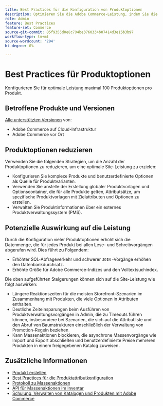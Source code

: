 ```yaml
---
title: Best Practices für die Konfiguration von Produktoptionen
description: Optimieren Sie die Adobe Commerce-Leistung, indem Sie die Anzahl der Produktoptionen einschränken.
role: Admin
feature: Best Practices
feature-set: Commerce
source-git-commit: 85f9355d0e8c704be3760334b07414d3e15b3b97
workflow-type: tm+mt
source-wordcount: '294'
ht-degree: 0%

---
```



# Best Practices für Produktoptionen

Konfigurieren Sie für optimale Leistung maximal 100 Produktoptionen pro Produkt.

## Betroffene Produkte und Versionen

[Alle unterstützten Versionen](../../../release/versions.md) von:

- Adobe Commerce auf Cloud-Infrastruktur
- Adobe Commerce vor Ort

## Produktoptionen reduzieren

Verwenden Sie die folgenden Strategien, um die Anzahl der Produktoptionen zu reduzieren, um eine optimale Site-Leistung zu erzielen:

- Konfigurieren Sie komplexe Produkte und benutzerdefinierte Optionen als Quelle für Produktvarianten.
- Verwenden Sie anstelle der Erstellung globaler Produktvorlagen und Optionscontainer, die für alle Produkte gelten, Attributsätze, um spezifische Produktvorlagen mit Zielattributen und Optionen zu erstellen.
- Verwalten Sie Produktinformationen über ein externes Produktverwaltungssystem (PMS).

## Potenzielle Auswirkung auf die Leistung

Durch die Konfiguration vieler Produktoptionen erhöht sich die Datenmenge, die für jedes Produkt bei allen Lese- und Schreibvorgängen abgerufen wird. Dies führt zu Folgendem:

- Erhöhter SQL-Abfrageverkehr und schwerer `JOIN` -Vorgänge erhöhen den Datenbankdurchsatz.
- Erhöhte Größe für Adobe Commerce-Indizes und den Volltextsuchindex.

Die oben aufgeführten Steigerungen können sich auf die Site-Leistung wie folgt auswirken:

- Längere Reaktionszeiten für die meisten Storefront-Szenarien im Zusammenhang mit Produkten, die viele Optionen in Attributen enthalten.
- Deutliche Zeiteinsparungen beim Ausführen von Produktverwaltungsvorgängen in Admin, die zu Timeouts führen können, insbesondere bei Szenarien, die sich auf die Attributliste und den Abruf von Baumstrukturen einschließlich der Verwaltung von Promotion-Regeln beziehen.
- Kann Massenaktionen blockieren, die asynchrone Massenvorgänge wie Import und Export abschließen und benutzerdefinierte Preise mehreren Produkten in einem freigegebenen Katalog zuweisen.

## Zusätzliche Informationen

- [Produkt erstellen](https://experienceleague.adobe.com/docs/commerce-admin/catalog/products/product-create.html)
- [Best Practices für die Produktattributkonfiguration](product-attributes-and-options.md)
- [Protokoll zu Massenaktionen](https://docs.magento.com/user-guide/system/action-log-bulk-actions.html)
- [API für Massenaktionen im Inventar](https://developer.adobe.com/commerce/webapi/rest/inventory/bulk-inventory/)
- [Schulung: Verwalten von Katalogen und Produkten mit Adobe Commerce](https://learning.adobe.com/catalog/adobe_commerce/cours000000000098643.html)

